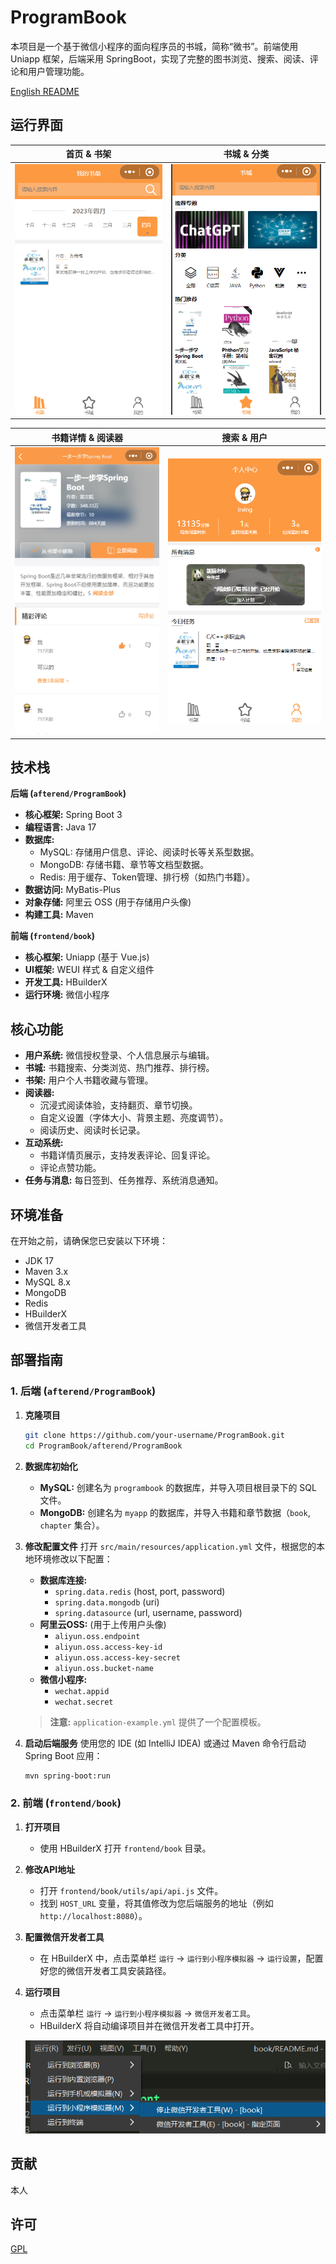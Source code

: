 

# ProgramBook

本项目是一个基于微信小程序的面向程序员的书城，简称“微书”。前端使用 Uniapp 框架，后端采用 SpringBoot，实现了完整的图书浏览、搜索、阅读、评论和用户管理功能。

[English README](README_en.md)

## 运行界面

|                            首页 & 书架                             |                               书城 & 分类                               |
| :----------------------------------------------------------: | :----------------------------------------------------------: |
| ![首页](https://raw.githubusercontent.com/qq13456116532/ProgramBook/main/images/image-20230404182232643.png) | ![书城](https://raw.githubusercontent.com/qq13456116532/ProgramBook/main/images/image-20230404182401471.png) |

|                         书籍详情 & 阅读器                          |                               搜索 & 用户                               |
| :----------------------------------------------------------: | :----------------------------------------------------------: |
| ![书籍详情](./images/Snipaste_2025-06-26_17-18-44.png)| ![详情](https://raw.githubusercontent.com/qq13456116532/ProgramBook/main/images/image-20230404182610721.png) | ![搜索](https://raw.githubusercontent.com/qq13456116532/ProgramBook/main/images/image-20230404182651488.png) |

## 技术栈

**后端 (`afterend/ProgramBook`)**
- **核心框架:** Spring Boot 3
- **编程语言:** Java 17
- **数据库:**
    - MySQL: 存储用户信息、评论、阅读时长等关系型数据。
    - MongoDB: 存储书籍、章节等文档型数据。
    - Redis: 用于缓存、Token管理、排行榜（如热门书籍）。
- **数据访问:** MyBatis-Plus
- **对象存储:** 阿里云 OSS (用于存储用户头像)
- **构建工具:** Maven

**前端 (`frontend/book`)**
- **核心框架:** Uniapp (基于 Vue.js)
- **UI框架:** WEUI 样式 & 自定义组件
- **开发工具:** HBuilderX
- **运行环境:** 微信小程序

## 核心功能

- **用户系统:** 微信授权登录、个人信息展示与编辑。
- **书城:** 书籍搜索、分类浏览、热门推荐、排行榜。
- **书架:** 用户个人书籍收藏与管理。
- **阅读器:**
    - 沉浸式阅读体验，支持翻页、章节切换。
    - 自定义设置（字体大小、背景主题、亮度调节）。
    - 阅读历史、阅读时长记录。
- **互动系统:**
    - 书籍详情页展示，支持发表评论、回复评论。
    - 评论点赞功能。
- **任务与消息:** 每日签到、任务推荐、系统消息通知。

## 环境准备

在开始之前，请确保您已安装以下环境：
- JDK 17
- Maven 3.x
- MySQL 8.x
- MongoDB
- Redis
- HBuilderX
- 微信开发者工具

## 部署指南

### 1. 后端 (`afterend/ProgramBook`)

1.  **克隆项目**
    ```bash
    git clone https://github.com/your-username/ProgramBook.git
    cd ProgramBook/afterend/ProgramBook
    ```
2.  **数据库初始化**
    - **MySQL:** 创建名为 `programbook` 的数据库，并导入项目根目录下的 SQL 文件。
    - **MongoDB:** 创建名为 `myapp` 的数据库，并导入书籍和章节数据（`book`, `chapter` 集合）。

3.  **修改配置文件**
    打开 `src/main/resources/application.yml` 文件，根据您的本地环境修改以下配置：
    - **数据库连接:**
        - `spring.data.redis` (host, port, password)
        - `spring.data.mongodb` (uri)
        - `spring.datasource` (url, username, password)
    - **阿里云OSS:** (用于上传用户头像)
        - `aliyun.oss.endpoint`
        - `aliyun.oss.access-key-id`
        - `aliyun.oss.access-key-secret`
        - `aliyun.oss.bucket-name`
    - **微信小程序:**
        - `wechat.appid`
        - `wechat.secret`
    
    > **注意:** `application-example.yml` 提供了一个配置模板。

4.  **启动后端服务**
    使用您的 IDE (如 IntelliJ IDEA) 或通过 Maven 命令行启动 Spring Boot 应用：
    ```bash
    mvn spring-boot:run
    ```

### 2. 前端 (`frontend/book`)

1.  **打开项目**
    - 使用 HBuilderX 打开 `frontend/book` 目录。

2.  **修改API地址**
    - 打开 `frontend/book/utils/api/api.js` 文件。
    - 找到 `HOST_URL` 变量，将其值修改为您后端服务的地址（例如 `http://localhost:8080`）。

3.  **配置微信开发者工具**
    - 在 HBuilderX 中，点击菜单栏 `运行` -> `运行到小程序模拟器` -> `运行设置`，配置好您的微信开发者工具安装路径。

4.  **运行项目**
    - 点击菜单栏 `运行` -> `运行到小程序模拟器` -> `微信开发者工具`。
    - HBuilderX 将自动编译项目并在微信开发者工具中打开。
    
    ![运行到小程序](https://raw.githubusercontent.com/qq13456116532/ProgramBook/main/images/image-20230404181954029.png)

## 贡献

本人

## 许可

[GPL](https://www.gnu.org/licenses/gpl-3.0.html)
